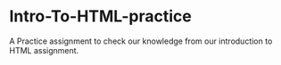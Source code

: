 # Intro-To-HTML-practice
A Practice assignment to check our knowledge from our introduction to HTML assignment.
